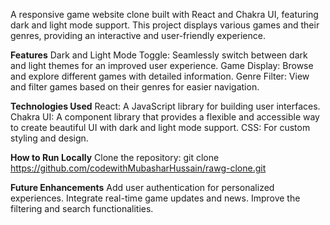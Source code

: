 A responsive game website clone built with React and Chakra UI, featuring dark and light mode support. This project displays various games and their genres, providing an interactive and user-friendly experience.

**Features**
Dark and Light Mode Toggle: Seamlessly switch between dark and light themes for an improved user experience.
Game Display: Browse and explore different games with detailed information.
Genre Filter: View and filter games based on their genres for easier navigation.

**Technologies Used**
React: A JavaScript library for building user interfaces.
Chakra UI: A component library that provides a flexible and accessible way to create beautiful UI with dark and light mode support.
CSS: For custom styling and design.

**How to Run Locally**
Clone the repository:
git clone https://github.com/codewithMubasharHussain/rawg-clone.git

**Future Enhancements**
Add user authentication for personalized experiences.
Integrate real-time game updates and news.
Improve the filtering and search functionalities.

